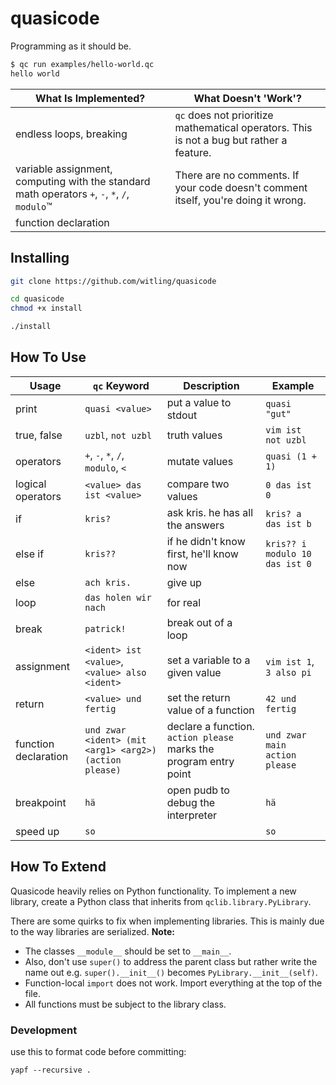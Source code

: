 # quasicode

Programming as it should be.

``` bash
$ qc run examples/hello-world.qc
hello world
```

What Is Implemented? | What Doesn't 'Work'?
---|---
endless loops, breaking | `qc` does not prioritize mathematical operators. This is not a bug but rather a feature.
variable assignment, computing with the standard math operators `+`, `-`, `*`, `/`, `modulo`™ | There are no comments. If your code doesn't comment itself, you're doing it wrong.
function declaration | 

## Installing

``` bash
git clone https://github.com/witling/quasicode

cd quasicode
chmod +x install

./install
```

## How To Use

Usage | `qc` Keyword | Description | Example
---|---|---|---
print | `quasi <value>` | put a value to stdout | `quasi "gut"`
true, false | `uzbl`, `not uzbl` | truth values | `vim ist not uzbl`
operators | `+`, `-`, `*`, `/`, `modulo`, `<` | mutate values | `quasi (1 + 1)`
logical operators | `<value> das ist <value>` | compare two values | `0 das ist 0`
if | `kris?` | ask kris. he has all the answers | `kris? a das ist b`
else if | `kris??` | if he didn't know first, he'll know now | `kris?? i modulo 10 das ist 0`
else | `ach kris.` | give up |
loop | `das holen wir nach` | for real |
break | `patrick!` | break out of a loop |
assignment | `<ident> ist <value>`, `<value> also <ident>` | set a variable to a given value | `vim ist 1`, `3 also pi`
return | `<value> und fertig` | set the return value of a function | `42 und fertig`
function declaration | `und zwar <ident> (mit <arg1> <arg2>) (action please)` | declare a function. `action please` marks the program entry point | `und zwar main action please`
breakpoint | `hä` | open pudb to debug the interpreter | `hä`
speed up | `so` |  | `so`

## How To Extend

Quasicode heavily relies on Python functionality. To implement a new library, create a Python class that inherits from `qclib.library.PyLibrary`.

There are some quirks to fix when implementing libraries. This is mainly due to the way libraries are serialized. **Note:**

- The classes `__module__` should be set to `__main__`.
- Also, don't use `super()` to address the parent class but rather write the name out e.g. `super().__init__()` becomes `PyLibrary.__init__(self)`.
- Function-local `import` does not work. Import everything at the top of the file.
- All functions must be subject to the library class.

### Development

use this to format code before committing:

```
yapf --recursive .
```
